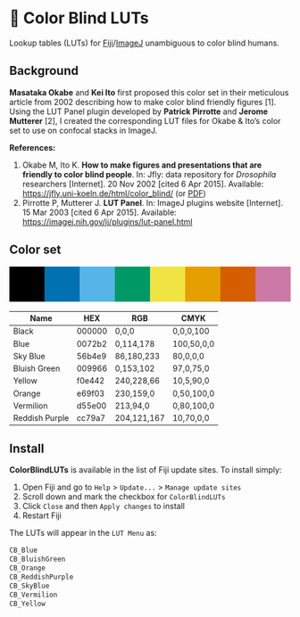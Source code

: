 # :rainbow: Color Blind LUTs

Lookup tables (LUTs) for [Fiji](https://fiji.sc/)/[ImageJ](https://imagej.github.io/) unambiguous to color blind humans.

## Background

**Masataka Okabe** and **Kei Ito** first proposed this color set in their meticulous article from 2002 describing how to make color blind friendly figures [1].
Using the LUT Panel plugin developed by **Patrick Pirrotte** and **Jerome Mutterer** [2], I created the corresponding LUT files for Okabe & Ito’s color set to use on confocal stacks in ImageJ.

**References:**

1. Okabe M, Ito K. **How to make figures and presentations that are friendly to color blind people**. In: Jfly: data repository for *Drosophila* researchers [Internet]. 20 Nov 2002 [cited 6 Apr 2015]. Available: https://jfly.uni-koeln.de/html/color_blind/ (or [PDF](https://jfly.uni-koeln.de/html/manuals/pdf/color_blind.pdf))
2. Pirrotte P, Mutterer J. **LUT Panel**. In: ImageJ plugins website [Internet]. 15 Mar 2003 [cited 6 Apr 2015]. Available: https://imagej.nih.gov/ij/plugins/lut-panel.html

## Color set

![](ColorBlindLUTs.png)

| Name           | HEX    | RGB         | CMYK       |
| -------------- | ------ | ----------- | ---------- |
| Black          | 000000 | 0,0,0       | 0,0,0,100  |
| Blue           | 0072b2 | 0,114,178   | 100,50,0,0 |
| Sky Blue       | 56b4e9 | 86,180,233  | 80,0,0,0   |
| Bluish Green   | 009966 | 0,153,102   | 97,0,75,0  |
| Yellow         | f0e442 | 240,228,66  | 10,5,90,0  |
| Orange         | e69f03 | 230,159,0   | 0,50,100,0 |
| Vermilion      | d55e00 | 213,94,0    | 0,80,100,0 |
| Reddish Purple | cc79a7 | 204,121,167 | 10,70,0,0  |

## Install

**ColorBlindLUTs** is available in the list of Fiji update sites. To install simply:

1. Open Fiji and go to `Help` > `Update...` > `Manage update sites`
2. Scroll down and mark the checkbox for `ColorBlindLUTs`
3. Click `Close` and then `Apply changes` to install
4. Restart Fiji

The LUTs will appear in the `LUT Menu` as:

```
CB_Blue
CB_BluishGreen
CB_Orange
CB_ReddishPurple
CB_SkyBlue
CB_Vermilion
CB_Yellow
```


